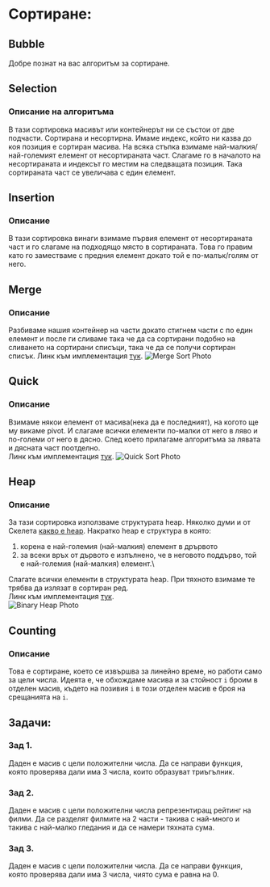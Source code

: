 # Сортиране:

## Bubble
Добре познат на вас алгоритъм за сортиране.

## Selection
### Описание на алгоритъма
В тази сортировка масивът или контейнерът ни се състои от две подчасти. Сортирана и несортирна. Имаме индекс, който ни казва до коя позиция е сортиран масива. На всяка стъпка взимаме най-малкия/най-големият елемент от несортираната част. Слагаме го в началото на несортираната и индексът го местим на следващата позиция. Така сортираната част се увеличава с един елемент.

## Insertion
### Описание
В тази сортировка винаги взимаме първия елемент от несортираната част и го слагаме на подходящо място в сортираната. Това го правим като го заместваме с предния елемент докато той е по-малък/голям от него.

## Merge
### Описание
Разбиваме нашия контейнер на части докато стигнем части с по един елемент и после ги сливаме така че да са сортирани подобно на сливането на сортирани списъци, така че да се получи сортиран списък.
Линк към имплементация [тук](https://www.programiz.com/dsa/merge-sort).
![Merge Sort Photo](https://media.geeksforgeeks.org/wp-content/cdn-uploads/Merge-Sort-Tutorial.png)

## Quick
### Описание
Взимаме някои елемент от масива(нека да е последният), на когото ще му викаме pivot. И слагаме всички елементи по-малки от него в ляво и по-големи от него в дясно. След което прилагаме алгоритъма за лявата и дясната част поотделно.\
Линк към имплементация [тук](https://www.programiz.com/dsa/quick-sort).
![Quick Sort Photo](https://www.geeksforgeeks.org/wp-content/uploads/gq/2014/01/QuickSort2.png)

## Heap
### Описание
За тази сортировка използваме структурата heap.
Няколко думи и от Скелета [какво е heap](http://skelet.ludost.net/DAA/2017/L3b_BinaryHeap_17.03.2017.webm).
Накратко heap е структура в която:
1) корена е най-големия (най-малкия) елемент в дрървото
2) за всеки връх от дървото е изпълнено, че в неговото поддърво, той е най-големия (най-малкия) елемент.\

Слагате всички елементи в структурата heap. При тяхното взимаме те трябва да излязат 
в сортиран ред.\
Линк към имплементация [тук](https://www.programiz.com/dsa/heap-sort).\
![Binary Heap Photo](https://www.geeksforgeeks.org/wp-content/uploads/binaryheap.png)

## Counting 
### Описание
Това е сортиране, което се извършва за линейно време, но работи само за цели числа.
Идеята е, че обхождаме масива и за стойност `i` броим в отделен масив, където на
позивия `i` в този отделен масив е броя на срещанията на `i`.

## Задачи:
### Зад 1.
Даден е масив с цели положителни числа. Да се направи функция, която проверява дали
има 3 числа, които образуват триъгълник.

### Зад 2.
Даден е масив с цели положителни числа репрезентиращ рейтинг на филми. Да се
разделят филмите на 2 части - такива с най-много и такива с най-малко гледания и
да се намери тяхната сума.

### Зад 3.
Даден е масив с цели положителни числа. Да се направи функция, която проверява дали
има 3 числа, чиято сума е равна на 0.